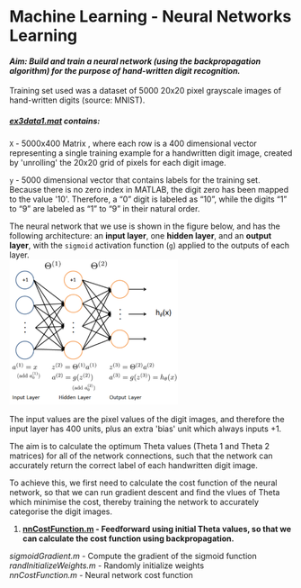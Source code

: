 # Machine Learning - Neural Networks Learning

#### <em>Aim: Build and train a neural network (using the backpropagation algorithm) for the purpose of hand-written digit recognition.</em><br>

Training set used was a dataset of 5000 20x20 pixel grayscale images of hand-written digits (source: MNIST).<br>

##### [ex3data1.mat](https://github.com/fvarnals/Neural-Networks-Learning/blob/master/ex3data1.mat) contains:<br>
<code>X</code> - 5000x400 Matrix , where each row is a 400 dimensional vector representing a single training example for a handwritten digit image, created by 'unrolling' the 20x20 grid of pixels for each digit image.<br>

<code>y</code> - 5000 dimensional vector that contains labels for the training set. Because there is no zero index in MATLAB, the digit zero has been mapped to the value '10'. Therefore, a “0” digit is labeled as “10”, while the digits “1” to “9” are labeled as “1” to “9” in their natural order.<br>

The neural network that we use is shown in the figure below, and has the following architecture: an <strong>input layer</strong>, one <strong>hidden layer</strong>, and an <strong>output layer</strong>, with the <code>sigmoid</code> activation function (<code>g</code>) applied to the outputs of each layer.<br>
<img src="https://github.com/fvarnals/Neural-Networks-Learning/blob/master/network_architecture.png" width=300 ><br>

The input values are the pixel values of the digit images, and therefore the input layer has 400 units, plus an extra 'bias' unit which always inputs +1.<br>

The aim is to calculate the optimum Theta values (Theta 1 and Theta 2 matrices) for all of the network connections, such that the network can accurately return the correct label of each handwritten digit image.<br>

To achieve this, we first need to calculate the cost function of the neural network, so that we can run gradient descent and find the vlues of Theta which minimise the cost, thereby training the network to accurately categorise the digit images.

1) <strong>[nnCostFunction.m](https://github.com/fvarnals/Neural-Networks-Learning/blob/master/nnCostFunction.m) - Feedforward using initial Theta values, so that we can calculate the cost function using backpropagation.</strong><br>

<em>sigmoidGradient.m</em></strong> - Compute the gradient of the sigmoid function<br>
<em>randInitializeWeights.m</em></strong> - Randomly initialize weights<br>
<em>nnCostFunction.m</em></strong> - Neural network cost function<br>
